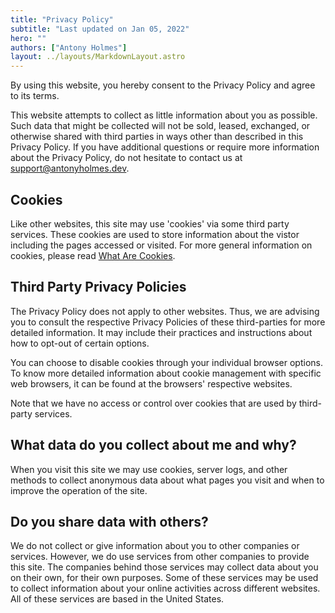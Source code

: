 ```yaml
---
title: "Privacy Policy"
subtitle: "Last updated on Jan 05, 2022"
hero: ""
authors: ["Antony Holmes"]
layout: ../layouts/MarkdownLayout.astro
---
```


By using this website, you hereby consent to the Privacy Policy and agree to its terms.

This website attempts to collect as little information about you as possible. Such data that might be collected will not be sold, leased, exchanged, or otherwise shared with third parties in ways other than described in this Privacy Policy. If you have additional questions or require more information about the Privacy Policy, do not hesitate to contact us at [support@antonyholmes.dev](support@antonyholmes.dev).

## Cookies

Like other websites, this site may use 'cookies' via some third party services. These cookies are used to store information about the vistor including the pages accessed or visited. For more general information on cookies, please read [What Are Cookies](https://www.cookieconsent.com/what-are-cookies/).

## Third Party Privacy Policies

The Privacy Policy does not apply to other websites. Thus, we are advising you to consult the respective Privacy Policies of these third-parties for more detailed information. It may include their practices and instructions about how to opt-out of certain options.

You can choose to disable cookies through your individual browser options. To know more detailed information about cookie management with specific web browsers, it can be found at the browsers' respective websites.

Note that we have no access or control over cookies that are used by third-party services.

## What data do you collect about me and why?

When you visit this site we may use cookies, server logs, and other methods to collect anonymous data about what pages you visit and when to improve the operation of the site.

## Do you share data with others?

We do not collect or give information about you to other companies or services. However, we do use services from other companies to provide this site. The companies behind those services may collect data about you on their own, for their own purposes. Some of these services may be used to collect information about your online activities across different websites. All of these services are based in the United States.
